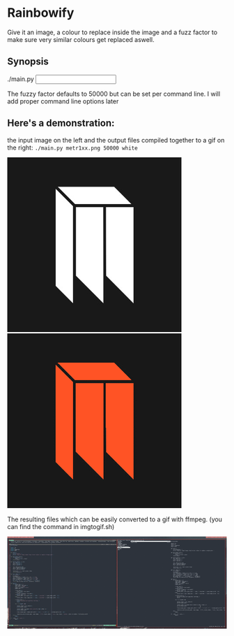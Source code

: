 # Rainbowify

Give it an image, a colour to replace inside the image and a fuzz factor to make sure very similar colours get replaced aswell.

## Synopsis

./main.py <input file> <fuzzy factor> <colour to replace>

The fuzzy factor defaults to 50000 but can be set per command line. I will add proper command line options later

## Here's a demonstration:

the input image on the left and the output files compiled together to a gif on the right:
`./main.py metr1xx.png 50000 white`

![input](./metr1xx.png) ![output](./metr1xx.gif)

The resulting files which can be easily converted to a gif with ffmpeg. (you can find the command in imgtogif.sh)

![demo](./output.gif)
